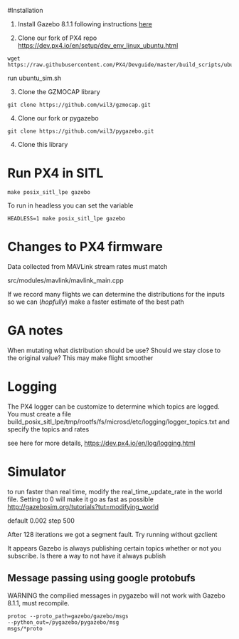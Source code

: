 
#Installation

1. Install Gazebo 8.1.1 following instructions
   [here](http://gazebosim.org/tutorials?tut=install_ubuntu)

2. Clone our fork of PX4 repo
https://dev.px4.io/en/setup/dev_env_linux_ubuntu.html

```
wget
https://raw.githubusercontent.com/PX4/Devguide/master/build_scripts/ubuntu_sim_nuttx.sh
```
run  ubuntu_sim.sh

3. Clone the GZMOCAP library
```
git clone https://github.com/wil3/gzmocap.git
```

4. Clone our fork or pygazebo
```
git clone https://github.com/wil3/pygazebo.git
```

4. Clone this library


# Run PX4 in SITL
```
make posix_sitl_lpe gazebo
```

To run in headless you can set the variable
```
HEADLESS=1 make posix_sitl_lpe gazebo
```

# Changes to PX4 firmware

Data collected from MAVLink stream rates must match 

src/modules/mavlink/mavlink_main.cpp


If we record many flights we can determine the distributions for the inputs 
so we can (*hopfully*) make a faster estimate of the best path


# GA notes

When mutating what distribution should be use? Should we stay close to the
original value? This may make flight smoother

# Logging
The PX4 logger can be customize to determine which topics are logged.
You must create a file
build_posix_sitl_lpe/tmp/rootfs/fs/microsd/etc/logging/logger_topics.txt and
specify the topics and rates 

see here for more details, https://dev.px4.io/en/log/logging.html


# Simulator

to run faster than real time, modify the real_time_update_rate in the world
file. Setting to 0 will make it go as fast as possible
http://gazebosim.org/tutorials?tut=modifying_world

default 0.002 step 500


After 128 iterations we got a segment fault. Try running without gzclient

It appears Gazebo is always publishing certain topics whether or not you
subscribe. Is there a way to not have it always publish


## Message passing using google protobufs
WARNING the compilied messages in pygazebo will not work with Gazebo 8.1.1, must
recompile.
```
protoc --proto_path=gazebo/gazebo/msgs
--python_out=/pygazebo/pygazebo/msg
msgs/*proto
```
